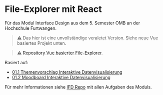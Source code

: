 # File-Explorer mit React

Für das Modul Interface Design aus dem 5. Semester OMB an der Hochschule Furtwangen.

> ⚠️ Das hier ist eine unvollständige veraletet Version. Siehe neue Vue basiertes Projekt unten.

> ⚠️ [Repository Vue basierter File-Explorer](https://github.com/oezkancodes/vue-file-explorer).

Basiert auf:

- [01.1 Themenvorschlag Interaktive Datenvisualisierung](https://github.com/oezkancodes/IFD/blob/main/Aufgaben/01-User_Experience_Design/Themenvorschlag.pdf)
- [01.2 Moodboard Interaktive Datenvisualisierung](https://github.com/oezkancodes/IFD/blob/main/Aufgaben/01-User_Experience_Design/Moodboard.pdf)

Für mehr Informationen siehe [IFD Repo](https://github.com/oezkancodes/IFD) mit allen Aufgaben des Moduls.
